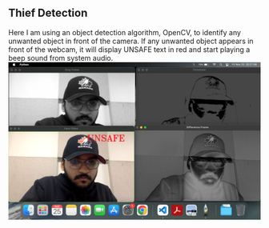 ## Thief Detection
Here I am using an object detection algorithm, OpenCV, to identify any unwanted object in front of the camera. If any unwanted object appears in front of the webcam, it will display UNSAFE text in red and start playing a beep sound from system audio.
![My Image](Mohit_outputScreen.png)
